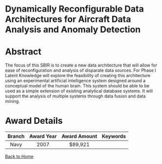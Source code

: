 
Dynamically Reconfigurable Data Architectures for Aircraft Data Analysis and Anomaly Detection
==============================================================================================

# Abstract


The focus of this SBIR is to create a new data architecture that will allow for ease of reconfiguration and analysis of disparate data sources. For Phase I Latent Knowledge will explore the feasibility of creating this architecture using an experimental artificial intelligence system designed around a conceptual model of the human brain. This system should be able to be used as a simple extension of existing analytical database systems. It will support the analysis of multiple systems through data fusion and data mining.  

# Award Details

|Branch|Award Year|Award Amount|Keywords|
| :---: | :---: | :---: | :---: |
|Navy|2007|$89,921||
  
  


[Back to Home](https://github.com/chrischow/dod_sbir_awards/Reports/DJ/#1878)